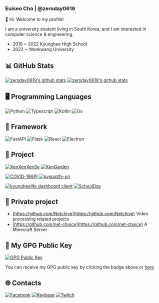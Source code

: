 ### Euiseo Cha | @zeroday0619

👋 Hi, Welcome to my profile!

I am a university student living in South Korea, and I am interested in computer science & engineering.

- 2019 ~ 2022 Kyunghee High School
- 2022 ~ <tr> Wonkwang University

## 📊 GitHub Stats
[![zeroday0619's github stats](https://github-readme-stats.vercel.app/api?username=zeroday0619&count_private=true&show_icons=true&hide_border=true&theme=radical)](https://github.com/zeroday0619)
[![zeroday0619's github stats](https://github-readme-stats.vercel.app/api/top-langs/?username=zeroday0619&exclude_repo=blog,blog.zeroday0619.dev,mbp16-ubuntu-kernel&show_icons=true&hide_border=true&title_color=004386&icon_color=004386&layout=compact&count_private=true&langs_count=8&theme=radical&hide=ruby,html,css)](https://github.com/zeroday0619)

## 🖥️ Programming Languages
![Python](https://img.shields.io/badge/Pythion-black?style=for-the-badge&logo=python)
![Typescript](https://img.shields.io/badge/Typescript-black?style=for-the-badge&logo=typescript)
![Kotlin](https://img.shields.io/badge/Kotlin-black?style=for-the-badge&logo=Kotlin)
![Go](https://img.shields.io/badge/Go-black?style=for-the-badge&logo=Go)

## :memo: Framework
![FastAPI](https://img.shields.io/badge/FastAPI-black?style=for-the-badge&logo=fastapi)
![Flask](https://img.shields.io/badge/Flask-black?style=for-the-badge&logo=flask)
![React](https://img.shields.io/badge/React-black?style=for-the-badge&logo=React)
![Electron](https://img.shields.io/badge/Electron-black?style=for-the-badge&logo=Electron)

## :memo: Project
[![XenXenXenSe](https://github-readme-stats.vercel.app/api/pin/?username=Stella-IT&repo=XenXenXenSe)](https://github.com/Stella-IT/XenXenXenSe)
[![XenGarden](https://github-readme-stats.vercel.app/api/pin/?username=Stella-IT&repo=XenGarden)](https://github.com/Stella-IT/XenGarden)

[![COVID-19API](https://github-readme-stats.vercel.app/api/pin/?username=zeroday0619&repo=COVID-19API)](https://github.com/zeroday0619/COVID-19API)
[![pyspotify-uri](https://github-readme-stats.vercel.app/api/pin/?username=zeroday0619&repo=pyspotify-uri)](https://github.com/zeroday0619/pyspotify-uri)

[![kyungheelife dashboard client](https://github-readme-stats.vercel.app/api/pin/?username=kyungheelife&repo=dashboard)](https://github.com/kyungheelife/dashboard)
[![SchoolDay](https://github-readme-stats.vercel.app/api/pin/?username=tokiwadai-middle-school&repo=SchoolDay)](https://github.com/tokiwadai-middle-school/SchoolDay)

## 🔑 Private project
- [https://github.com/Netchive](https://github.com/Netchive)
Video processing related projects
- [https://github.com/net-choice](https://github.com/net-choice)
A Minecraft Server

## 🔑 My GPG Public Key
[![GPG Public Key](https://img.shields.io/badge/GPG%20Fingerprint-EC14F704E8C88C788750FD9E3DBC8C856049C3DA-green?style=for-the-badge)](https://keys.openpgp.org/vks/v1/by-fingerprint/EC14F704E8C88C788750FD9E3DBC8C856049C3DA)

You can receive my GPG public key by clicking the badge above or [here](https://keys.openpgp.org/vks/v1/by-fingerprint/EC14F704E8C88C788750FD9E3DBC8C856049C3DA)

## 🌐 **Contacts**
[![Facebook](https://img.shields.io/badge/Facebook-Euiseo%20Cha-lightgrey?style=for-the-badge&logo=facebook)](https://www.facebook.com/zeroday0619/)
[![Keybase](https://img.shields.io/badge/Keybase-zeroday0619-lightgrey?style=for-the-badge&logo=keybase)](https://keybase.io/zeroday0619)
[![Twitch](https://img.shields.io/badge/Twitch-zeroday0619-lightgrey?style=for-the-badge&logo=twitch)](https://www.twitch.tv/zeroday0619)
